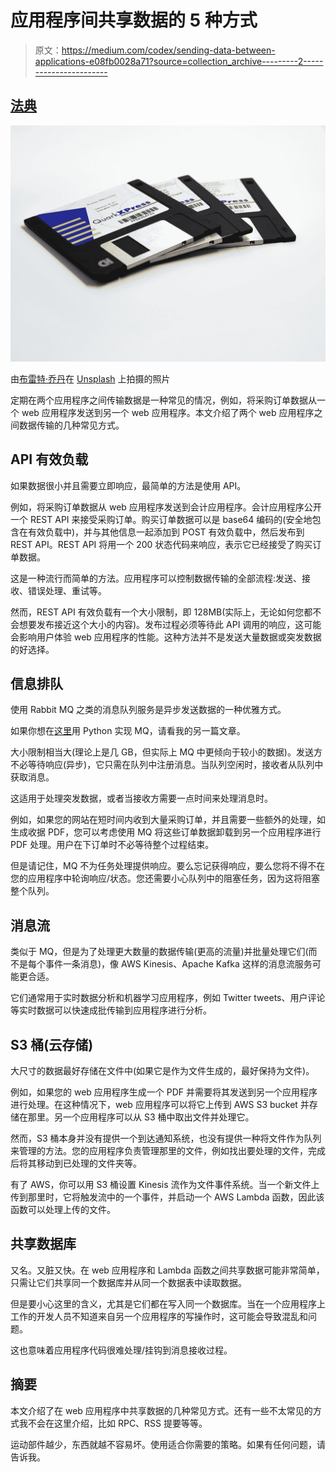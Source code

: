 # 应用程序间共享数据的 5 种方式

> 原文：<https://medium.com/codex/sending-data-between-applications-e08fb0028a71?source=collection_archive---------2----------------------->

## [法典](http://medium.com/codex)

![](img/53358696588ed9b3fec9ed6184ed8773.png)

由[布雷特·乔丹](https://unsplash.com/@brett_jordan?utm_source=medium&utm_medium=referral)在 [Unsplash](https://unsplash.com?utm_source=medium&utm_medium=referral) 上拍摄的照片

定期在两个应用程序之间传输数据是一种常见的情况，例如，将采购订单数据从一个 web 应用程序发送到另一个 web 应用程序。本文介绍了两个 web 应用程序之间数据传输的几种常见方式。

## API 有效负载

如果数据很小并且需要立即响应，最简单的方法是使用 API。

例如，将采购订单数据从 web 应用程序发送到会计应用程序。会计应用程序公开一个 REST API 来接受采购订单。购买订单数据可以是 base64 编码的(安全地包含在有效负载中)，并与其他信息一起添加到 POST 有效负载中，然后发布到 REST API。REST API 将用一个 200 状态代码来响应，表示它已经接受了购买订单数据。

这是一种流行而简单的方法。应用程序可以控制数据传输的全部流程:发送、接收、错误处理、重试等。

然而，REST API 有效负载有一个大小限制，即 128MB(实际上，无论如何您都不会想要发布接近这个大小的内容)。发布过程必须等待此 API 调用的响应，这可能会影响用户体验 web 应用程序的性能。这种方法并不是发送大量数据或突发数据的好选择。

## 信息排队

使用 Rabbit MQ 之类的消息队列服务是异步发送数据的一种优雅方式。

如果你想在[这里](https://python.plainenglish.io/celery-task-queue-with-aws-sqs-dd51f350ae50)用 Python 实现 MQ，请看我的另一篇文章。

大小限制相当大(理论上是几 GB，但实际上 MQ 中更倾向于较小的数据)。发送方不必等待响应(异步)，它只需在队列中注册消息。当队列空闲时，接收者从队列中获取消息。

这适用于处理突发数据，或者当接收方需要一点时间来处理消息时。

例如，如果您的网站在短时间内收到大量采购订单，并且需要一些额外的处理，如生成收据 PDF，您可以考虑使用 MQ 将这些订单数据卸载到另一个应用程序进行 PDF 处理。用户在下订单时不必等待整个过程结束。

但是请记住，MQ 不为任务处理提供响应。要么忘记获得响应，要么您将不得不在您的应用程序中轮询响应/状态。您还需要小心队列中的阻塞任务，因为这将阻塞整个队列。

## 消息流

类似于 MQ，但是为了处理更大数量的数据传输(更高的流量)并批量处理它们(而不是每个事件一条消息)，像 AWS Kinesis、Apache Kafka 这样的消息流服务可能更合适。

它们通常用于实时数据分析和机器学习应用程序，例如 Twitter tweets、用户评论等实时数据可以快速成批传输到应用程序进行分析。

## **S3 桶(云存储)**

大尺寸的数据最好存储在文件中(如果它是作为文件生成的，最好保持为文件)。

例如，如果您的 web 应用程序生成一个 PDF 并需要将其发送到另一个应用程序进行处理。在这种情况下，web 应用程序可以将它上传到 AWS S3 bucket 并存储在那里。另一个应用程序可以从 S3 桶中取出文件并处理它。

然而，S3 桶本身并没有提供一个到达通知系统，也没有提供一种将文件作为队列来管理的方法。您的应用程序负责管理那里的文件，例如找出要处理的文件，完成后将其移动到已处理的文件夹等。

有了 AWS，你可以用 S3 桶设置 Kinesis 流作为文件事件系统。当一个新文件上传到那里时，它将触发流中的一个事件，并启动一个 AWS Lambda 函数，因此该函数可以处理上传的文件。

## 共享数据库

又名。又脏又快。在 web 应用程序和 Lambda 函数之间共享数据可能非常简单，只需让它们共享同一个数据库并从同一个数据表中读取数据。

但是要小心这里的含义，尤其是它们都在写入同一个数据库。当在一个应用程序上工作的开发人员不知道来自另一个应用程序的写操作时，这可能会导致混乱和问题。

这也意味着应用程序代码很难处理/挂钩到消息接收过程。

## 摘要

本文介绍了在 web 应用程序中共享数据的几种常见方式。还有一些不太常见的方式我不会在这里介绍，比如 RPC、RSS 提要等等。

运动部件越少，东西就越不容易坏。使用适合你需要的策略。如果有任何问题，请告诉我。
